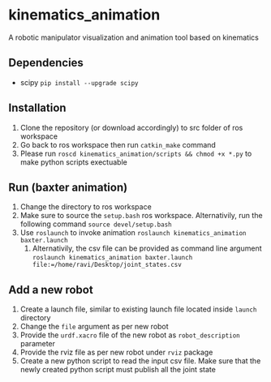 # kinematics_animation
A robotic manipulator visualization and animation tool based on kinematics

## Dependencies
* scipy `pip install --upgrade scipy`

## Installation
1. Clone the repository (or download accordingly) to src folder of ros workspace
1. Go back to ros workspace then run `catkin_make` command 
1. Please run `roscd kinematics_animation/scripts && chmod +x *.py` to make python scripts exectuable 

## Run (baxter animation)
1. Change the directory to ros workspace
1. Make sure to source the `setup.bash` ros workspace. Alternativily, run the following command `source devel/setup.bash`
1. Use `roslaunch` to invoke animation `roslaunch kinematics_animation baxter.launch`
    1. Alternativily, the csv file can be provided as command line argument `roslaunch kinematics_animation baxter.launch file:=/home/ravi/Desktop/joint_states.csv`

## Add a new robot
1. Create a launch file, similar to existing launch file located inside `launch` directory
1. Change the `file` argument as per new robot
1. Provide the `urdf.xacro` file of the new robot as `robot_description` parameter
1. Provide the rviz file as per new robot under `rviz` package
1. Create a new python script to read the input csv file. Make sure that the newly created python script must publish all the joint state
